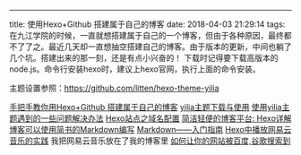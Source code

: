 ---
title: 使用Hexo+Github  搭建属于自己的博客
date: 2018-04-03 21:29:14
tags:在九江学院的时候，一直就想搭建属于自己的一个博客，但由于各种原因，最终都不了了之。最近几天却一直想抽空搭建自己的博客。由于版本的更新，中间也躺了几个坑。搭建出来的那一刻，还是有点小兴奋的！   下载时记得要下载高版本的node.js。命令行安装hexo时，建议上hexo官网，执行上面的命令安装。

主题设置参照：https://github.com/litten/hexo-theme-yilia

[手把手教你用Hexo+Github 搭建属于自己的博客](http://blog.csdn.net/gdutxiaoxu/article/details/53576018)
[yilia主题下载与使用](https://github.com/litten/hexo-theme-yilia)
[使用yilia主题遇到的一些问题解决办法](http://www.jianshu.com/p/f389ad8c49bd)
[Hexo站点之域名配置](http://www.toutiao.com/a6374255681817788674/)
[简洁轻便的博客平台: Hexo详解](http://www.tuicool.com/articles/ueI7naV)
[博客可以使用简书的Markdown编写](http://www.jianshu.com/p/q81RER)
[Markdown——入门指南](http://www.jianshu.com/p/1e402922ee32/)
[Hexo中播放网易云音乐的实践](http://weqeo.com/2016/10/11/Hexo%E4%B8%AD%E6%92%AD%E6%94%BE%E7%BD%91%E6%98%93%E4%BA%91%E9%9F%B3%E4%B9%90%E7%9A%84%E5%AE%9E%E8%B7%B5/)
我把网易云音乐放在了我的博客里
[如何让你的网站被百度,谷歌搜索到](http://www.jianshu.com/p/619dab2d3c08)




